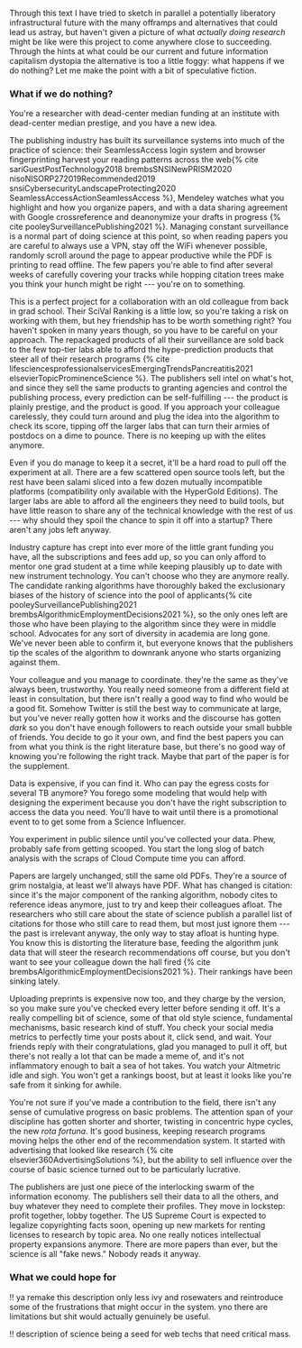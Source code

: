Through this text I have tried to sketch in parallel a potentially liberatory infrastructural future with the many offramps and alternatives that could lead us astray, but haven't given a picture of what *actually doing research* might be like were this project to come anywhere close to succeeding. Through the hints at what could be our current and future information capitalism dystopia the alternative is too a little foggy: what happens if we do nothing? Let me make the point with a bit of speculative fiction. 

### What if we do nothing?

You're a researcher with dead-center median funding at an institute with dead-center median prestige, and you have a new idea.

The publishing industry has built its surveillance systems into much of the practice of science: their SeamlessAccess login system and browser fingerprinting harvest your reading patterns across the web{% cite sariGuestPostTechnology2018 brembsSNSINewPRISM2020 nisoNISORP272019Recommended2019 snsiCybersecurityLandscapeProtecting2020 SeamlessAccessActionSeamlessAccess %}, Mendeley watches what you highlight and how you organize papers, and with a data sharing agreement with Google crossreference and deanonymize your drafts in progress {% cite pooleySurveillancePublishing2021 %}. Managing constant surveillance is a normal part of doing science at this point, so when reading papers you are careful to always use a VPN, stay off the WiFi whenever possible, randomly scroll around the page to appear productive while the PDF is printing to read offline. The few papers you're able to find after several weeks of carefully covering your tracks while hopping citation trees make you think your hunch might be right --- you're on to something.

This is a perfect project for a collaboration with an old colleague from back in grad school. Their SciVal Ranking is a little low, so you're taking a risk on working with them, but hey friendship has to be worth something right? You haven't spoken in many years though, so you have to be careful on your approach. The repackaged products of all their surveillance are sold back to the few top-tier labs able to afford the hype-prediction products that steer all of their research programs {% cite lifesciencesprofessionalservicesEmergingTrendsPancreatitis2021 elsevierTopicProminenceScience  %}. The publishers sell intel on what's hot, and since they sell the same products to granting agencies and control the publishing process, every prediction can be self-fulfilling --- the product is plainly prestige, and the product is good. If you approach your colleague carelessly, they could turn around and plug the idea into the algorithm to check its score, tipping off the larger labs that can turn their armies of postdocs on a dime to pounce. There is no keeping up with the elites anymore.

Even if you do manage to keep it a secret, it'll be a hard road to pull off the experiment at all. There are a few scattered open source tools left, but the rest have been salami sliced into a few dozen mutually incompatible platforms (compatibility only available with the HyperGold Editions). The larger labs are able to afford all the engineers they need to build tools, but have little reason to share any of the technical knowledge with the rest of us --- why should they spoil the chance to spin it off into a startup? There aren't any jobs left anyway.

Industry capture has crept into ever more of the little grant funding you have, all the subscriptions and fees add up, so you can only afford to mentor one grad student at a time while keeping plausibly up to date with new instrument technology. You can't choose who they are anymore really. The candidate ranking algorithms have thoroughly baked the exclusionary biases of the history of science into the pool of applicants{% cite pooleySurveillancePublishing2021 brembsAlgorithmicEmploymentDecisions2021 %}, so the only ones left are those who have been playing to the algorithm since they were in middle school. Advocates for any sort of diversity in academia are long gone. We've never been able to confirm it, but everyone knows that the publishers tip the scales of the algorithm to downrank anyone who starts organizing against them.

Your colleague and you manage to coordinate. they're the same as they've always been, trustworthy. You really need someone from a different field at least in consultation, but there isn't really a good way to find who would be a good fit. Somehow Twitter is still the best way to communicate at large, but you've never really gotten how it works and the discourse has gotten *dark* so you don't have enough followers to reach outside your small bubble of friends. You decide to go it your own, and find the best papers you can from what you think is the right literature base, but there's no good way of knowing you're following the right track. Maybe that part of the paper is for the supplement.

Data is expensive, if you can find it. Who can pay the egress costs for several TB anymore? You forego some modeling that would help with designing the experiment because you don't have the right subscription to access the data you need. You'll have to wait until there is a promotional event to to get some from a Science Influencer. 

You experiment in public silence until you've collected your data. Phew, probably safe from getting scooped. You start the long slog of batch analysis with the scraps of Cloud Compute time you can afford. 

Papers are largely unchanged, still the same old PDFs. They're a source of grim nostalgia, at least we'll always have PDF. What has changed is citation: since it's the major component of the ranking algorithm, nobody cites to reference ideas anymore, just to try and keep their colleagues afloat. The researchers who still care about the state of science publish a parallel list of citations for those who still care to read them, but most just ignore them --- the past is irrelevant anyway, the only way to stay afloat is hunting hype. You know this is distorting the literature base, feeding the algorithm junk data that will steer the research recommendations off course, but you don't want to see your colleague down the hall fired {% cite brembsAlgorithmicEmploymentDecisions2021 %}. Their rankings have been sinking lately.

Uploading preprints is expensive now too, and they charge by the version, so you make sure you've checked every letter before sending it off. It's a really compelling bit of science, some of that old style science, fundamental mechanisms, basic research kind of stuff. You check your social media metrics to perfectly time your posts about it, click send, and wait. Your friends reply with their congratulations, glad you managed to pull it off, but there's not really a lot that can be made a meme of, and it's not inflammatory enough to bait a sea of hot takes. You watch your Altmetric idle and sigh. You won't get a rankings boost, but at least it looks like you're safe from it sinking for awhile.

You're not sure if you've made a contribution to the field, there isn't any sense of cumulative progress on basic problems. The attention span of your discipline has gotten shorter and shorter, twisting in concentric hype cycles, the new *rota fortuna.* It's good business, keeping research programs moving helps the other end of the recommendation system. It started with advertising that looked like research {% cite elsevier360AdvertisingSolutions %}, but the ability to sell influence over the course of basic science turned out to be particularly lucrative. 

The publishers are just one piece of the interlocking swarm of the information economy. The publishers sell their data to all the others, and buy whatever they need to complete their profiles. They move in lockstep: profit together, lobby together. The US Supreme Court is expected to legalize copyrighting facts soon, opening up new markets for renting licenses to research by topic area. No one really notices intellectual property expansions anymore. There are more papers than ever, but the science is all "fake news." Nobody reads it anyway.

### What we could hope for

!! ya remake this description only less ivy and rosewaters and reintroduce some of the frustrations that might occur in the system. yno there are limitations but shit would actually genuinely be useful.

!! description of science being a seed for web techs that need critical mass.